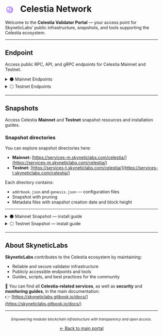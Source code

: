 # <img src="https://raw.githubusercontent.com/Skyneticlabs/Logo/main/celestia-logo.png" width="30" align="center"> &nbsp; Celestia Network

Welcome to the **Celestia Validator Portal** — your access point for SkyneticLabs’ public infrastructure, snapshots, and tools supporting the Celestia ecosystem.

---

##   Endpoint

Access public RPC, API, and gRPC endpoints for Celestia Mainnet and Testnet.

<details>
  <summary>⚫ Mainnet Endpoints</summary>

- **RPC:** [https://celestia-m-rpc.skyneticlabs.com](https://celestia-m-rpc.skyneticlabs.com)  
- **API:** [https://celestia-m-api.skyneticlabs.com](https://celestia-m-api.skyneticlabs.com)  
- **gRPC:** `celestia-m-grpc.skyneticlabs.com:443`
</details>

<details>
  <summary>⚪ Testnet Endpoints</summary>

- **RPC:** [https://celestia-t-rpc.skyneticlabs.com](https://celestia-t-rpc.skyneticlabs.com)  
- **API:** [https://celestia-t-api.skyneticlabs.com](https://celestia-t-api.skyneticlabs.com)  
- **gRPC:** `celestia-t-grpc.skyneticlabs.com:443`
</details>

---

##   Snapshots

Access Celestia **Mainnet** and **Testnet** snapshot resources and installation guides.

###   Snapshot directories
You can explore snapshot directories here:
- **Mainnet:** [https://services-m.skyneticlabs.com/celestia/](https://services-m.skyneticlabs.com/celestia/)  
- **Testnet:** [https://services-t.skyneticlabs.com/celestia/](https://services-t.skyneticlabs.com/celestia/)

Each directory contains:
- `addrbook.json` and `genesis.json` — configuration files  
- Snapshot with pruning  
- Metadata files with snapshot creation date and block height

---

<details>
<summary>⚫ Mainnet Snapshot — install guide</summary>

Use the following commands to restore **Celestia Mainnet** snapshot:  
📁 [View directory](https://services-m.skyneticlabs.com/celestia/)  
📦 [Download snapshot](https://services-m.skyneticlabs.com/celestia/celestia-snap-m.tar.lz4)

```bash
cd $HOME
sudo systemctl stop celestia-appd
cp $HOME/.celestia-app/data/priv_validator_state.json $HOME/.celestia-app/priv_validator_state.json.backup
rm -rf $HOME/.celestia-app/data
curl -L https://services-m.skyneticlabs.com/celestia/celestia-snap-m.tar.lz4 | tar -Ilz4 -xf - -C $HOME/.celestia-app/
mv $HOME/.celestia-app/priv_validator_state.json.backup $HOME/.celestia-app/data/priv_validator_state.json
sudo systemctl restart celestia-appd && sudo journalctl -u celestia-appd -f
```
</details>

<details>
<summary>⚪ Testnet Snapshot — install guide</summary>

Use the following commands to restore **Celestia Testnet** snapshot:  
📁 [View directory](https://services-t.skyneticlabs.com/celestia/)  
📦 [Download snapshot](https://services-t.skyneticlabs.com/celestia/celestia-snap-t.tar.lz4)

```bash
cd $HOME
sudo systemctl stop celestia-appd
cp $HOME/.celestia-app/data/priv_validator_state.json $HOME/.celestia-app/priv_validator_state.json.backup
rm -rf $HOME/.celestia-app/data
curl -L https://services-t.skyneticlabs.com/celestia/celestia-snap-t.tar.lz4 | tar -Ilz4 -xf - -C $HOME/.celestia-app/
mv $HOME/.celestia-app/priv_validator_state.json.backup $HOME/.celestia-app/data/priv_validator_state.json
sudo systemctl restart celestia-appd && sudo journalctl -u celestia-appd -f
```
</details>


---

##  About SkyneticLabs

**SkyneticLabs** contributes to the Celestia ecosystem by maintaining:

- Reliable and secure validator infrastructure  
- Publicly accessible endpoints and tools  
- Guides, scripts, and best practices for the community

📘 You can find all **Celestia-related services**, as well as **security** and **monitoring guides**, in the main documentation:  
👉 [https://skyneticlabs.gitbook.io/docs/](https://skyneticlabs.gitbook.io/docs/)  

---

<p align="center">
  <sub><i>Empowering modular blockchain infrastructure with transparency and open access.</i></sub>
</p>

<p align="center"> <a href="README.md">← Back to main portal</a> </p> 

